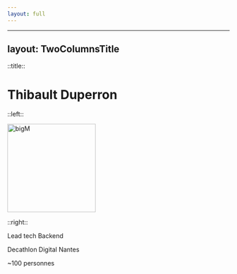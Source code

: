```yaml
---
layout: full
---
```


<Toc />

---
layout: TwoColumnsTitle
---

::title::

# Thibault Duperron

::left::

<img src="/bigM.png" alt="bigM" style="width:200px;"/>

::right::

Lead tech Backend

Decathlon Digital Nantes

~100 personnes
